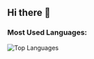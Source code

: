 ## Hi there 👋

<!--
**Meena7681/Meena7681** is a ✨ _special_ ✨ repository because its `README.md` (this file) appears on your GitHub profile.

Here are some ideas to get you started:

- 🔭 I’m currently working on ...
- 🌱 I’m currently learning ...
- 👯 I’m looking to collaborate on ...
- 🤔 I’m looking for help with ...
- 💬 Ask me about ...
- 📫 How to reach me: ...
- 😄 Pronouns: ...
- ⚡ Fun fact: ...
-->

### Most Used Languages:
![Top Languages](https://github-readme-stats.vercel.app/api/top-langs/?username=meena7681&langs_count=15&layout=compact&theme=onedark)
